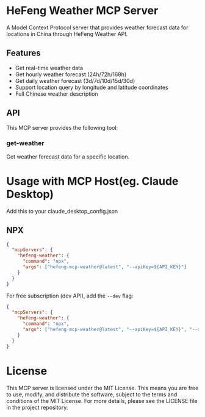 # HeFeng Weather MCP Server

A Model Context Protocol server that provides weather forecast data for locations in China through HeFeng Weather API.

## Features

- Get real-time weather data
- Get hourly weather forecast (24h/72h/168h)
- Get daily weather forecast (3d/7d/10d/15d/30d)
- Support location query by longitude and latitude coordinates
- Full Chinese weather description

## API

This MCP server provides the following tool:

### get-weather

Get weather forecast data for a specific location.

# Usage with MCP Host(eg. Claude Desktop)

Add this to your claude_desktop_config.json

## NPX

```json
{
  "mcpServers": {
    "hefeng-weather": {
      "command": "npx",
      "args": ["hefeng-mcp-weather@latest", "--apiKey=${API_KEY}"]
    }
  }
}
```

For free subscription (dev API), add the `--dev` flag:

```json
{
  "mcpServers": {
    "hefeng-weather": {
      "command": "npx",
      "args": ["hefeng-mcp-weather@latest", "--apiKey=${API_KEY}", "--dev"]
    }
  }
}
```

# License

This MCP server is licensed under the MIT License. This means you are free to use, modify, and distribute the software, subject to the terms and conditions of the MIT License. For more details, please see the LICENSE file in the project repository.
